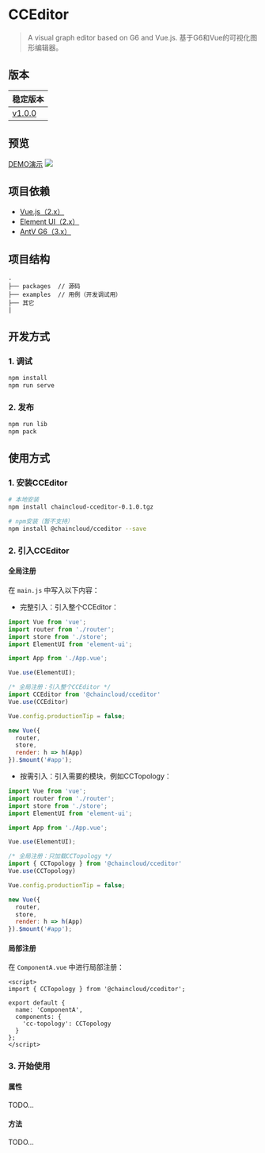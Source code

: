 # CCEditor
> A visual graph editor based on G6 and Vue.js.
> 基于G6和Vue的可视化图形编辑器。

## 版本
| 稳定版本 |
| :-------- |
| [v1.0.0](http://192.168.10.43/BigView/cceditor/tree/master) |

## 预览
[DEMO演示](http://192.168.10.43/BigView/cceditor.git)
![](./docs/preview.png)

## 项目依赖
* [Vue.js（2.x）](https://cn.vuejs.org/)
* [Element UI（2.x）](https://element.eleme.cn/2.0/#/zh-CN)
* [AntV G6（3.x）](http://antv.alipay.com/zh-cn/index.html)

## 项目结构
```
.
├── packages  // 源码
├── examples  // 用例（开发调试用）
├── 其它
|
```

## 开发方式
### 1. 调试
```bash
npm install
npm run serve
```

### 2. 发布
```bash
npm run lib
npm pack
```


## 使用方式
### 1. 安装CCEditor
```bash
# 本地安装
npm install chaincloud-cceditor-0.1.0.tgz

# npm安装（暂不支持）
npm install @chaincloud/cceditor --save
```

### 2. 引入CCEditor
#### 全局注册
在 `main.js` 中写入以下内容：
* 完整引入：引入整个CCEditor：

```javascript
import Vue from 'vue';
import router from './router';
import store from './store';
import ElementUI from 'element-ui';

import App from './App.vue';

Vue.use(ElementUI);

/* 全局注册：引入整个CCEditor */
import CCEditor from '@chaincloud/cceditor'
Vue.use(CCEditor)

Vue.config.productionTip = false;

new Vue({
  router,
  store,
  render: h => h(App)
}).$mount('#app');
```
* 按需引入：引入需要的模块，例如CCTopology：

```javascript
import Vue from 'vue';
import router from './router';
import store from './store';
import ElementUI from 'element-ui';

import App from './App.vue';

Vue.use(ElementUI);

/* 全局注册：只加载CCTopology */
import { CCTopology } from '@chaincloud/cceditor'
Vue.use(CCTopology)

Vue.config.productionTip = false;

new Vue({
  router,
  store,
  render: h => h(App)
}).$mount('#app');
```

#### 局部注册
在 `ComponentA.vue` 中进行局部注册：
```vue
<script>
import { CCTopology } from '@chaincloud/cceditor';

export default {
  name: 'ComponentA',
  components: {
    'cc-topology': CCTopology
  }
};
</script>
```

### 3. 开始使用
#### 属性
TODO...

#### 方法
TODO...
